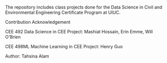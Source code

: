The repository includes class projects done for the Data Science in Civil and Environmental Engineering Certificate Program at UIUC. 

Contribution Acknowledgement 

CEE 492 Data Science in CEE Project: Mashiat Hossain, Erin Emme, Will O'Brien

CEE 498ML Machine Learning in CEE Project: Henry Guo

Author: Tahsina Alam
